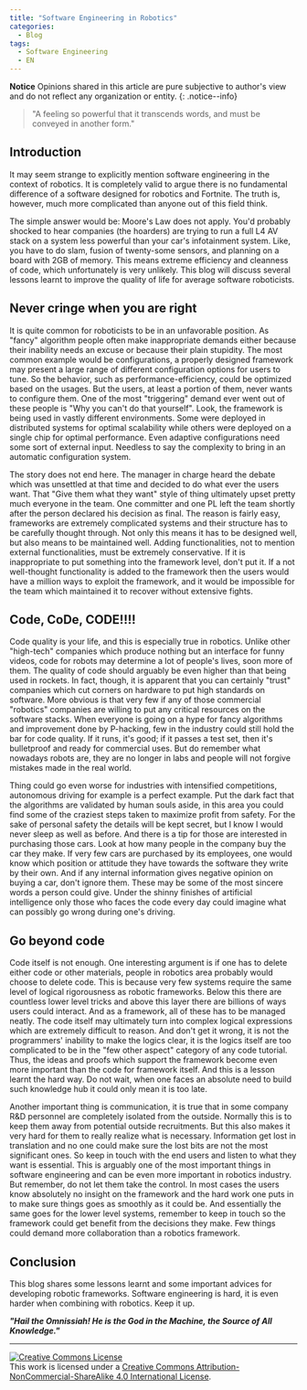 ```yaml
---
title: "Software Engineering in Robotics"
categories:
  - Blog
tags:
  - Software Engineering
  - EN
---
```

**Notice** Opinions shared in this article are pure subjective to author's view and do not reflect any organization or entity.
{: .notice--info}



> "A feeling so powerful that it transcends words, and must be conveyed in another form."

## Introduction
It may seem strange to explicitly mention software engineering in the context of robotics. It is completely valid to argue there is no fundamental difference of a software designed for robotics and Fortnite. The truth is, however, much more complicated than anyone out of this field think.

The simple answer would be: Moore's Law does not apply. You'd probably shocked to hear companies (the hoarders) are trying to run a full L4 AV stack on a system less powerful than your car's infotainment system. Like, you have to do slam, fusion of twenty-some sensors, and planning on a board with 2GB of memory. This means extreme efficiency and cleanness of code, which unfortunately is very unlikely. This blog will discuss several lessons learnt to improve the quality of life for average software roboticists. 

## Never cringe when you are right
It is quite common for roboticists to be in an unfavorable position. As "fancy" algorithm people often make inappropriate demands either because their inability needs an excuse or because their plain stupidity. The most common example would be configurations, a properly designed framework may present a large range of different configuration options for users to tune. So the behavior, such as performance-efficiency, could be optimized based on the usages. But the users, at least a portion of them, never wants to configure them. One of the most "triggering" demand ever went out of these people is "Why you can't do that yourself". Look, the framework is being used in vastly different environments. Some were deployed in distributed systems for optimal scalability while others were deployed on a single chip for optimal performance. Even adaptive configurations need some sort of external input. Needless to say the complexity to bring in an automatic configuration system. 

The story does not end here. The manager in charge heard the debate which was unsettled at that time and decided to do what ever the users want. That "Give them what they want" style of thing ultimately upset pretty much everyone in the team. One committer and one PL left the team shortly after the person declared his decision as final. The reason is fairly easy, frameworks are extremely complicated systems and their structure has to be carefully thought through. Not only this means it has to be designed well, but also means to be maintained well. Adding functionalities, not to mention external functionalities, must be extremely conservative. If it is inappropriate to put something into the framework level, don't put it. If a not well-thought functionality is added to the framework then the users would have a million ways to exploit the framework, and it would be impossible for the team which maintained it to recover without extensive fights.

## Code, CoDe, CODE!!!!
Code quality is your life, and this is especially true in robotics. Unlike other "high-tech" companies which produce nothing but an interface for funny videos, code for robots may determine a lot of people's lives, soon more of them. The quality of code should arguably be even higher than that being used in rockets. In fact, though, it is apparent that you can certainly "trust" companies which cut corners on hardware to put high standards on software. More obvious is that very few if any of those commercial "robotics" companies are willing to put any critical resources on the software stacks. When everyone is going on a hype for fancy algorithms and improvement done by P-hacking, few in the industry could still hold the bar for code quality. If it runs, it's good; if it passes a test set, then it's bulletproof and ready for commercial uses. But do remember what nowadays robots are, they are no longer in labs and people will not forgive mistakes made in the real world.


Thing could go even worse for industries with intensified competitions, autonomous driving for example is a perfect example. Put the dark fact that the algorithms are validated by human souls aside, in this area you could find some of the craziest steps taken to maximize profit from safety. For the sake of personal safety the details will be kept secret, but I know I would never sleep as well as before. And there is a tip for those are interested in purchasing those cars. Look at how many people in the company buy the car they make. If very few cars are purchased by its employees, one would know which position or attitude they have towards the software they write by their own. And if any internal information gives negative opinion on buying a car, don't ignore them. These may be some of the most sincere words a person could give. Under the shinny finishes of artificial intelligence only those who faces the code every day could imagine what can possibly go wrong during one's driving.

## Go beyond code
Code itself is not enough. One interesting argument is if one has to delete either code or other materials, people in robotics area probably would choose to delete code. This is because very few systems require the same level of logical rigorousness as robotic frameworks. Below this there are countless lower level tricks and above this layer there are billions of ways users could interact. And as a framework, all of these has to be managed neatly. The code itself may ultimately turn into complex logical expressions which are extremely difficult to reason. And don't get it wrong, it is not the programmers' inability to make the logics clear, it is the logics itself are too complicated to be in the "few other aspect" category of any code tutorial. Thus, the ideas and proofs which support the framework become even more important than the code for framework itself. And this is a lesson learnt the hard way. Do not wait, when one faces an absolute need to build such knowledge hub it could only mean it is too late.

Another important thing is communication, it is true that in some company R&D personnel are completely isolated from the outside. Normally this is to keep them away from potential outside recruitments. But this also makes it very hard for them to really realize what is necessary. Information get lost in translation and no one could make sure the lost bits are not the most significant ones. So keep in touch with the end users and listen to what they want is essential. This is arguably one of the most important things in software engineering and can be even more important in robotics industry. But remember, do not let them take the control. In most cases the users know absolutely no insight on the framework and the hard work one puts in to make sure things goes as smoothly as it could be. And essentially the same goes for the lower level systems, remember to keep in touch so the framework could get benefit from the decisions they make. Few things could demand more collaboration than a robotics framework.


## Conclusion

This blog shares some lessons learnt and some important advices for developing robotic frameworks. Software engineering is hard, it is even harder when combining with robotics. Keep it up.  

***"Hail the Omnissiah! He is the God in the Machine, the Source of All Knowledge."***

---

<a rel="license" href="http://creativecommons.org/licenses/by-nc-sa/4.0/"><img alt="Creative Commons License" style="border-width:0" src="https://i.creativecommons.org/l/by-nc-sa/4.0/88x31.png" /></a><br />This work is licensed under a <a rel="license" href="http://creativecommons.org/licenses/by-nc-sa/4.0/">Creative Commons Attribution-NonCommercial-ShareAlike 4.0 International License</a>.